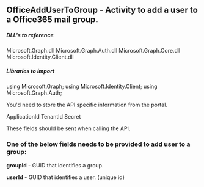 ## OfficeAddUserToGroup - Activity to add a user to a Office365 mail group.

##### DLL's to reference
Microsoft.Graph.dll
Microsoft.Graph.Auth.dll
Microsoft.Graph.Core.dll
Microsoft.Identity.Client.dll

##### Libraries to import
using Microsoft.Graph;
using Microsoft.Identity.Client;
using Microsoft.Graph.Auth;

You'd need to store the API specific information from the portal.

ApplicationId
TenantId
Secret

These fields should be sent when calling the API.

### One of the below fields needs to be provided to add user to a group:
**groupId**       - GUID that identifies a group.

**userId**			  - GUID that identifies a user. (unique id) 	                    
